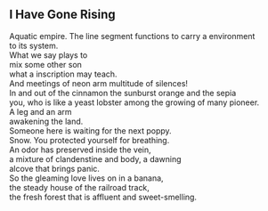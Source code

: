 I Have Gone Rising
------------------
Aquatic empire. The line segment functions to carry a environment  
to its system.  
What we say plays to  
mix some other son  
what a inscription may teach.  
And meetings of neon arm multitude of silences!  
In and out of the cinnamon the sunburst orange and the sepia  
you, who is like a yeast lobster among the growing of many pioneer.  
A leg and an arm  
awakening the land.  
Someone here is waiting for the next poppy.  
Snow. You protected yourself for breathing.  
An odor has preserved inside the vein,  
a mixture of clandenstine and body, a dawning  
alcove that brings panic.  
So the gleaming love lives on in a banana,  
the steady house of the railroad track,  
the fresh forest that is affluent and sweet-smelling.  

